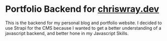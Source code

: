 # Portfolio Backend for [chriswray.dev](https://chriswray.dev)

This is the backend for my personal blog and portfolio website. I decided to use Strapi for the CMS because I wanted to get a better understanding of a javascript backend, and better hone in my Javascript Skills.
